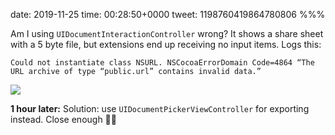 date: 2019-11-25
time: 00:28:50+0000
tweet: 1198760419864780806
%%%

Am I using `UIDocumentInteractionController` wrong? It shows a share sheet with a 5 byte file, but extensions end up receiving no input items. Logs this:

`Could not instantiate class NSURL. NSCocoaErrorDomain Code=4864 “The URL archive of type “public.url” contains invalid data.”`

![](EKLaPwbX0AE-2Uu.jpg)

**1 hour later:** Solution: use `UIDocumentPickerViewController` for exporting instead. Close enough 🤷‍♂️
